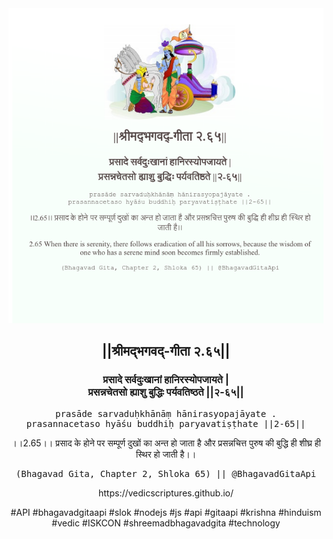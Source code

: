 <img src="../../asset/BG_2_65.png"/>
<center><h2>||श्रीमद्‍भगवद्‍-गीता २.६५||</h2>
<h3>प्रसादे सर्वदुःखानां हानिरस्योपजायते |<br/>प्रसन्नचेतसो ह्याशु बुद्धिः पर्यवतिष्ठते ||२-६५||</h3>
<pre>prasāde sarvaduḥkhānāṃ hānirasyopajāyate .<br/>prasannacetaso hyāśu buddhiḥ paryavatiṣṭhate ||2-65||</pre>
<p>।।2.65।। प्रसाद के होने पर सम्पूर्ण दुखों का अन्त हो जाता है और प्रसन्नचित्त पुरुष की बुद्धि ही शीघ्र ही स्थिर हो जाती है।।</p>
<pre>(Bhagavad Gita, Chapter 2, Shloka 65) || @BhagavadGitaApi</pre><p>https://vedicscriptures.github.io/</p><p>#API #bhagavadgitaapi #slok #nodejs #js #api #gitaapi #krishna #hinduism #vedic #ISKCON #shreemadbhagavadgita #technology</p></center>